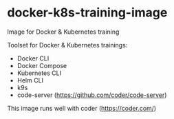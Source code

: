 # docker-k8s-training-image

Image for Docker &amp; Kubernetes training

Toolset for Docker & Kubernetes trainings:

- Docker CLI
- Docker Compose
- Kubernetes CLI
- Helm CLI
- k9s
- code-server (https://github.com/coder/code-server)

This image runs well with coder (https://coder.com/)